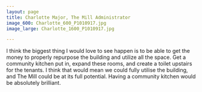 ```yaml
---
layout: page
title: Charlotte Major, The Mill Administrator
image_600: Charlotte_600_P1010917.jpg
image_large: Charlotte_1600_P1010917.jpg

---
```

I think the biggest thing I would love to see happen is to be able to get the money to properly repurpose the building and utilize all the space. Get a community kitchen put in, expand these rooms, and create a toilet upstairs for the tenants. I think that would mean we could fully utilise the building, and The Mill could be at its full potential. Having a community kitchen would be absolutely brilliant.
